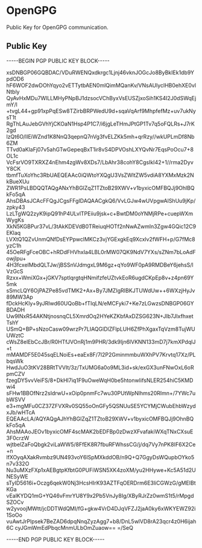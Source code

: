 # OpenGPG
Public Key for OpenGPG communication.

## Public Key


-----BEGIN PGP PUBLIC KEY BLOCK-----

xsDNBGP06GQBDAC/VDuRWENQxdkrgc1Ljnj46vknJOGcJo8ByBkIEk1db9YpdOD6
hF6WOF2dwDOhYqyo2vETTytbAEN0mlQimMQanKv/VNsAUlyclHB0ehXE0vlNtbly
QyAvHxMDu7WlLLMHyPNpBJ1dzsocVChByxVsEUSZjxoSih1KS4I2J0dSWqEjmY/l
+tvgL44+gp91xpPqESw8TZirbBRPWedU9d+sqaVqArf9MhpfefMz+uv7ukNysT1t
RgThLAuJebGVhYjCKOaN1Hsp4P1C7/i6jgLeTHmJPtGP1Tv7q5oFQLRs+J7rK2gd
lzQt6O/lIEiWZnd1K8NnQ3qepnQ7nVg3fvELZKk5mh+qrRzy//wkUPLmDf8Nb6ZM
TTvd0aKlaFj07v5ahGTwGepeqBxT1ir8vS4DPVOshLXYQvNr7EqsPoOcu7+8OL1c
VcFsrVO9TXRXZ4nEhm4zgWv8XDs7/LbAhr38cohY8CgsIkI42+1//rma2DyvY8CK
tbmfTuXoYhc3RbUAEQEAAc0iQWtoYXQgU3VsZWltZW5vdiA8YXMxMzk2NkBueXUu
ZWR1PsLBDQQTAQgANxYhBGlZqZ1TZtoB29XWV+v1byxicOMFBQJj9OhlBQkFo5qA
AhsDBAsJCAcFFQgJCgsFFgIDAQAACgkQ6/VvLGJw4wUVpgwAlShUu9jKp/zpky43
LzLTgWQ2zyK9ipQ91hP4ULvlTPEiiu9jsk+c+BwtDM0oYNMjRPe+cuepWXmWygKs
XkN5KGBPur37vL/3tAkKDEVdB0TReiuqHOTf2nNwAZwmln3Zgw4GQic12C9EKlaq
LVXtQ1QZvUnmQNfDsEYPpwclMKCz3vjYGExgkEq9Xcxlv2fWFH+p/G7fMc8yzC1h
45OeRFgFceOBC+hRDdFHVhxIa4LBL0rMW07QK9NdV7YXs/sZNm7bLoAdFowjIpu+
4H3fcxeIMbdQLTJw/jBSSnVJdmgxL9M6gz+qYo9WF0pA9RMDBeY6jehsS/lVzGcS
Rzxx+WmiXGx+jGKV7sptlqrgtqHNmifzfeUZtvkEoR6ugdCKpEp8v+z4pn69Y5mk
sSmcLQY6OjPAZPe85vdTMK2+Ax+By7JMZIgRIBKJTUWdUw++6WXzjHyJv89MW3Ap
fDckHcKly+9yJRIwd60UQoBb+fTIqLN/eMCFyki7+Ke7zLGwzsDNBGP06GYBDADH
Uw9INxR54AKNtjnosnqCL5XmrdOq2HYeKZKbfAxDZSG623N+JIb7JIxfhxetTshY
USmQ+BP+sNzoCasw09wrzPr7LIAQGlDlZFlpLUH6ZfPhXgaxTqVzm8TujWUUWztC
cWsZ8elEbCcJBr/R0HTfJVOnRj1m9PHR/3dk9Ijn6lVKNN133mD7j7kmXPdqlJ+t
mMAMDF5E045sqELNoiEs+eaEx8F/7l2P2GminmmbuWXhPV7Krvtq17Xz/PLbqsWk
HwdJuO3tKV28BRtTVVIt/3z/TxUMG6a0o9ML3id+sk/exGX3unFNwOxL6oRpmCZV
fzegDY5vvVeiFS/8+DkHI7iq1F9uOweWqH0be5htonwIifsNLER254hiC5KMDwi4
sFHw1BBOfNrz2sIdrwU+xOip0pnmFc7wu30PUtWpNlhms20RImn+/7YWc7ubWSVV
e3+mgMFu0CZ37ZFVXRv0SQ55oOnGFy5QSNUuSE5YCYMjCWubEhbWzydxJb/wHTcA
EQEAAcLA/AQYAQgAJhYhBGlZqZ1TZtoB29XWV+v1byxicOMFBQJj9OhnBQkFo5qA
AhsMAAoJEOv1byxicOMF4scMAK2bEDFBp0zDwzXFvafakiWXqTNxCXsuE3F0crzW
wjtbelZaFoQbgk2viLaWW5/8FfEK8R7fbuRFWhssCG/j/dq7Vy7nPK8IF6X2Ce+n
lfXOyqAXakRvmbz9UN493voY6lSpMXkddOB/n9Q+Q7GgyDsWQupbOYko5n7v332O
Nu3uMXzFXp1xAEBgtpKfbtG0PUFiWSN5XK4zoXM/yu2HHywe+Kc5A51d2UNESyWE
sTyID5616i+Oczg6qekW0Nj3HcsHIrK93AZTFqOERDrm6E3liCGWzG/gMEIBtKGa
vEalKYDQ1mG+YQ46vFmrYU8Y9x2Pb5VnJy8Ig/XByRJrZz0wmS1t5/rMpgdSZOCv
w2yvoojMWtt/jcDDTWdQMI/fG+gkw4VrD4DJqVFZJ2jaA0ky6xWKYEWZ92i1SoOo
vuAwtJrPlpsek7BeZAD6dpqNnqZyzAgg7+b8/DnL5wlVD8rA23qcr4z0H6ijah6C
cyJGmWmEdPbqcMnmULbOmZuaow==
=/SeQ

-----END PGP PUBLIC KEY BLOCK-----
